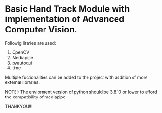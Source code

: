 # Basic Hand Track Module with implementation of Advanced Computer Vision.
  Followig liraries are used:
   
   1) OpenCV
   2) Mediapipe
   3) pyautogui
   4) time
   
 Multiple fuctionalities can be added to the project with addition of more external libraries.
 
 NOTE!: The enviorment version of python should be 3.8.10 or lower to afford the compatibility of mediapipe

THANKYOU!!!
